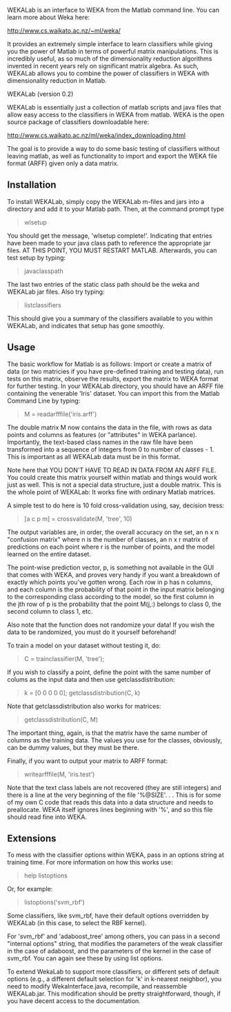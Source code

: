 WEKALab is an interface to WEKA from the Matlab command line.  You can learn more about Weka here:

http://www.cs.waikato.ac.nz/~ml/weka/

It provides an extremely simple interface to learn classifiers while giving you the power of Matlab in terms of powerful matrix manipulations.  This is incredibly useful, as so much of the dimensionality reduction algorithms invented in recent years rely on significant matrix algebra.  As such, WEKALab allows you to combine the power of classifiers in WEKA with dimensionality reduction in Matlab.

WEKALab (version 0.2)

WEKALab is essentially just a collection of matlab scripts and java files that allow easy access to the classifiers in WEKA from matlab.  WEKA is the open source package of classifiers downloadable here:

http://www.cs.waikato.ac.nz/ml/weka/index_downloading.html

The goal is to provide a way to do some basic testing of classifiers without leaving matlab, as well as functionality to import and export the WEKA file format (ARFF) given only a data matrix.

Installation
-------------
To install WEKALab, simply copy the WEKALab m-files and jars into a directory and add it to your Matlab path.  Then, at the command prompt type

> wlsetup

You should get the message, 'wlsetup complete!'.  Indicating that entries have been made to your java class path to reference the appropriate jar files.  AT THIS POINT, YOU MUST RESTART MATLAB.  Afterwards, you can test setup by typing:

> javaclasspath

The last two entries of the static class path should be the weka and WEKALab jar files.  Also try typing:

> listclassifiers

This should give you a summary of the classifiers available to you within WEKALab, and indicates that setup has gone smoothly.


Usage
---------------
The basic workflow for Matlab is as follows:  Import or create a matrix of data (or two matricies if you have pre-defined training and testing data), run tests on this matrix, observe the results, export the matrix to WEKA format for further testing.  In your WEKALab directory, you should have an ARFF file containing the venerable 'Iris' dataset.  You can import this from the Matlab Command Line by typing:

> M = readarfffile('iris.arff')

The double matrix M now contains the data in the file, with rows as data points and columns as features (or "attributes" in WEKA parlance).  Importantly, the text-based class names in the raw file have been transformed into a sequence of integers from 0 to number of classes - 1.  This is important as all WEKALab data must be in this format.

Note here that YOU DON'T HAVE TO READ IN DATA FROM AN ARFF FILE.  You could create this matrix yourself within matlab and things would work just as well.  This is not a special data structure, just a double matrix.  This is the whole point of WEKALab:  It works fine with ordinary Matlab matrices.

A simple test to do here is 10 fold cross-validation using, say, decision tress:

> [a c p m] = crossvalidate(M, 'tree', 10)

The output variables are, in order, the overall accuracy on the set, an n x n "confusion matrix" where n is the number of classes, an n x r matrix of predictions on each point where r is the number of points, and the model learned on the entire dataset.

The point-wise prediction vector, p, is something not available in the GUI that comes with WEKA, and proves very handy if you want a breakdown of exactly which points you've gotten wrong.  Each row in p has n columns, and each column is the probability of that point in the input matrix belonging to the corresponding class according to the model, so the first column in the jth row of p is the probability that the point M(j,:) belongs to class 0, the second column to class 1, etc.

Also note that the function does not randomize your data!  If you wish the data to be randomized, you must do it yourself beforehand!

To train a model on your dataset without testing it, do:

> C = trainclassifier(M, 'tree');

If you wish to classify a point, define the point with the same number of colums as the input data and then use getclassdistribution:

> k = [0 0 0 0 0];
> getclassdistribution(C, k)

Note that getclassdistribution also works for matrices:

> getclassdistribution(C, M)

The important thing, again, is that the matrix have the same number of columns as the training data.  The values you use for the classes, obviously, can be dummy values, but they must be there.

Finally, if you want to output your matrix to ARFF format:

> writearfffile(M, 'iris.test')

Note that the text class labels are not recovered (they are still integers) and there is a line at the very beginning of the file '%@SIZE'. . .  This is for some of my own C code that reads this data into a data structure and needs to preallocate.  WEKA itself ignores lines beginning with '%', and so this file should read fine into WEKA.


Extensions
--------------------
To mess with the classifier options within WEKA, pass in an options string at training time.  For more information on how this works use:

> help listoptions

Or, for example:

> listoptions('svm_rbf')

Some classifiers, like svm_rbf, have their default options overridden by WEKALab (in this case, to select the RBF kernel).

For 'svm_rbf' and 'adaboost_tree' among others, you can pass in a second "internal options" string, that modifies the parameters of the weak classifier in the case of adaboost, and the parameters of the kernel in the case of svm_rbf.  You can again see these by using list options.

To extend WekaLab to support more classifiers, or different sets of default options (e.g., a different default selection for 'k' in k-nearest neighbor), you need to modify WekaInterface.java, recompile, and reassemble WEKALab.jar.  This modification should be pretty straightforward, though, if you have decent access to the documentation.